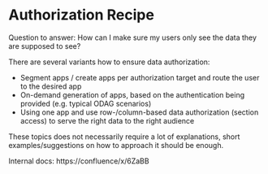 # Authorization Recipe

Question to answer: How can I make sure my users only see the data they are supposed to see?

There are several variants how to ensure data authorization:

* Segment apps / create apps per authorization target and route the user to the desired app
* On-demand generation of apps, based on the authentication being provided (e.g. typical ODAG scenarios)
* Using one app and use row-/column-based data authorization (section access) to serve the right data to the right audience

These topics does not necessarily require a lot of explanations, short examples/suggestions on how to approach it should be enough.

Internal docs: https://confluence/x/6ZaBB
